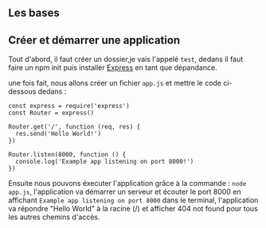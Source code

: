 ## Les bases

## Créer et démarrer une application 

Tout d'abord, il faut créer un dossier,je vais l'appelé `test`, dedans il faut faire un npm init puis installer [Express](installation.md) en tant que dépandance.

une fois fait, nous allons créer un fichier `app.js` et mettre le code ci-dessous dedans : 
```
const express = require('express')
const Router = express()

Router.get('/', function (req, res) {
  res.send('Hello World!')
})

Router.listen(8000, function () {
  console.log('Example app listening on port 8000!')
})
```

Ensuite nous pouvons éxecuter l'application grâce à la commande : `node app.js`, l'application va démarrer un serveur et écouter le port 8000 en affichant `Example app listening on port 8000` dans le terminal, l'application va répondre "Hello World" à la racine (/) et afficher 404 not found pour tous les autres chemins d'accès.